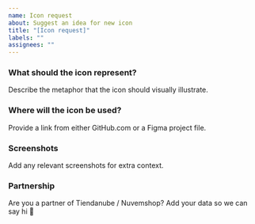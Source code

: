 ```yaml
---
name: Icon request
about: Suggest an idea for new icon
title: "[Icon request]"
labels: ""
assignees: ""
---
```


### What should the icon represent?

Describe the metaphor that the icon should visually illustrate.

### Where will the icon be used?

Provide a link from either GitHub.com or a Figma project file.

### Screenshots

Add any relevant screenshots for extra context.

### Partnership

Are you a partner of Tiendanube / Nuvemshop? Add your data so we can say hi 👋
